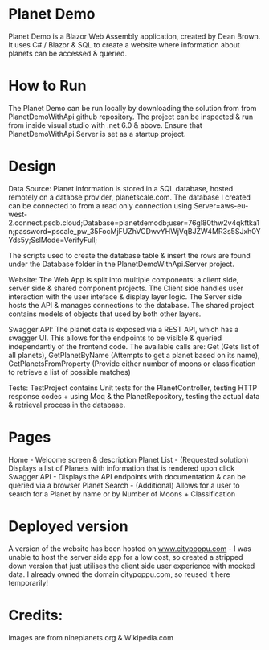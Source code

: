 # Planet Demo

Planet Demo is a Blazor Web Assembly application, created by Dean Brown. It uses C# / Blazor & SQL to create a website where information about planets can be accessed & queried. 

# How to Run

The Planet Demo can be run locally by downloading the solution from from PlanetDemoWithApi github repository. The project can be inspected & run from inside visual studio with .net 6.0 & above. Ensure that PlanetDemoWithApi.Server is set as a startup project. 

# Design

Data Source: Planet information is stored in a SQL database, hosted remotely on a databse provider, planetscale.com. The database I created can be connected to from a read only connection using Server=aws-eu-west-2.connect.psdb.cloud;Database=planetdemodb;user=76gl80thw2v4qkftka1n;password=pscale_pw_35FocMjFUZhVCDwvYHWjVqBJZW4MR3s5SJxh0YYds5y;SslMode=VerifyFull; 

The scripts used to create the database table & insert the rows are found under the Database folder in the PlanetDemoWithApi.Server project. 

Website: The Web App is split into multiple components: a client side, server side & shared component projects. The Client side handles user interaction with the user inteface & display layer logic. The Server side hosts the API & manages connections to the database. The shared project contains models of objects that used by both other layers. 

Swagger API: The planet data is exposed via a REST API, which has a swagger UI. This allows for the endpoints to be visible & queried independantly of the frontend code. The available calls are: Get (Gets list of all planets), GetPlanetByName (Attempts to get a planet based on its name), GetPlanetsFromProperty (Provide either number of moons or classification to retrieve a list of possible matches)

Tests: TestProject contains Unit tests for the PlanetController, testing HTTP response codes + using Moq & the PlanetRepository, testing the actual data & retrieval process in the database. 

# Pages

Home - Welcome screen & description 
Planet List - (Requested solution) Displays a list of Planets with information that is rendered upon click
Swagger API - Displays the API endpoints with documentation & can be queried via a browser
Planet Search - (Additional) Allows for a user to search for a Planet by name or by Number of Moons + Classification

# Deployed version 

A version of the website has been hosted on www.citypoppu.com - I was unable to host the server side app for a low cost, so created a stripped down version that just utilises the client side user experience with mocked data. I already owned the domain citypoppu.com, so reused it here temporarily! 

# Credits: 

Images are from nineplanets.org & Wikipedia.com 
